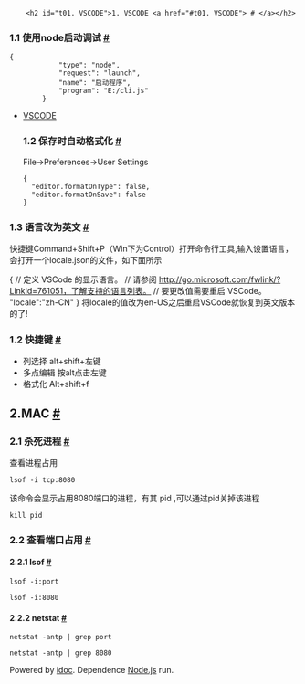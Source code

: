 
        <h2 id="t01. VSCODE">1. VSCODE <a href="#t01. VSCODE"> # </a></h2>
<h3 id="t11.1 &#x4F7F;&#x7528;node&#x542F;&#x52A8;&#x8C03;&#x8BD5;">1.1 &#x4F7F;&#x7528;node&#x542F;&#x52A8;&#x8C03;&#x8BD5; <a href="#t11.1 &#x4F7F;&#x7528;node&#x542F;&#x52A8;&#x8C03;&#x8BD5;"> # </a></h3>
<pre><code>{
            &quot;type&quot;: &quot;node&quot;,
            &quot;request&quot;: &quot;launch&quot;,
            &quot;name&quot;: &quot;&#x542F;&#x52A8;&#x7A0B;&#x5E8F;&quot;,
            &quot;program&quot;: &quot;E:/cli.js&quot;
        }
</code></pre><ul>
<li><a href="https://cnodejs.org/topic/58f376fec749f63d48fe9548">VSCODE</a><h3 id="t21.2 &#x4FDD;&#x5B58;&#x65F6;&#x81EA;&#x52A8;&#x683C;&#x5F0F;&#x5316;">1.2 &#x4FDD;&#x5B58;&#x65F6;&#x81EA;&#x52A8;&#x683C;&#x5F0F;&#x5316; <a href="#t21.2 &#x4FDD;&#x5B58;&#x65F6;&#x81EA;&#x52A8;&#x683C;&#x5F0F;&#x5316;"> # </a></h3>
File-&gt;Preferences-&gt;User Settings<pre><code class="lang-json">{
  &quot;editor.formatOnType&quot;: false,
  &quot;editor.formatOnSave&quot;: false
}
</code></pre>
</li>
</ul>
<h3 id="t31.3 &#x8BED;&#x8A00;&#x6539;&#x4E3A;&#x82F1;&#x6587;">1.3 &#x8BED;&#x8A00;&#x6539;&#x4E3A;&#x82F1;&#x6587; <a href="#t31.3 &#x8BED;&#x8A00;&#x6539;&#x4E3A;&#x82F1;&#x6587;"> # </a></h3>
<p>&#x5FEB;&#x6377;&#x952E;Command+Shift+P&#xFF08;Win&#x4E0B;&#x4E3A;Control&#xFF09;&#x6253;&#x5F00;&#x547D;&#x4EE4;&#x884C;&#x5DE5;&#x5177;,&#x8F93;&#x5165;&#x8BBE;&#x7F6E;&#x8BED;&#x8A00;&#xFF0C;&#x4F1A;&#x6253;&#x5F00;&#x4E00;&#x4E2A;locale.json&#x7684;&#x6587;&#x4EF6;&#xFF0C;&#x5982;&#x4E0B;&#x9762;&#x6240;&#x793A;</p>
<p>{
 // &#x5B9A;&#x4E49; VSCode &#x7684;&#x663E;&#x793A;&#x8BED;&#x8A00;&#x3002;
 // &#x8BF7;&#x53C2;&#x9605; <a href="http://go.microsoft.com/fwlink/?LinkId=761051&#xFF0C;&#x4E86;&#x89E3;&#x652F;&#x6301;&#x7684;&#x8BED;&#x8A00;&#x5217;&#x8868;&#x3002;">http://go.microsoft.com/fwlink/?LinkId=761051&#xFF0C;&#x4E86;&#x89E3;&#x652F;&#x6301;&#x7684;&#x8BED;&#x8A00;&#x5217;&#x8868;&#x3002;</a>
 // &#x8981;&#x66F4;&#x6539;&#x503C;&#x9700;&#x8981;&#x91CD;&#x542F; VSCode&#x3002;
 &quot;locale&quot;:&quot;zh-CN&quot; 
}
&#x5C06;locale&#x7684;&#x503C;&#x6539;&#x4E3A;en-US&#x4E4B;&#x540E;&#x91CD;&#x542F;VSCode&#x5C31;&#x6062;&#x590D;&#x5230;&#x82F1;&#x6587;&#x7248;&#x672C;&#x7684;&#x4E86;!</p>
<h3 id="t41.2 &#x5FEB;&#x6377;&#x952E;">1.2 &#x5FEB;&#x6377;&#x952E; <a href="#t41.2 &#x5FEB;&#x6377;&#x952E;"> # </a></h3>
<ul>
<li>&#x5217;&#x9009;&#x62E9; alt+shift+&#x5DE6;&#x952E;</li>
<li>&#x591A;&#x70B9;&#x7F16;&#x8F91; &#x6309;alt&#x70B9;&#x51FB;&#x5DE6;&#x952E;</li>
<li>&#x683C;&#x5F0F;&#x5316; Alt+shift+f</li>
</ul>
<h2 id="t52.MAC">2.MAC <a href="#t52.MAC"> # </a></h2>
<h3 id="t62.1 &#x6740;&#x6B7B;&#x8FDB;&#x7A0B;">2.1 &#x6740;&#x6B7B;&#x8FDB;&#x7A0B; <a href="#t62.1 &#x6740;&#x6B7B;&#x8FDB;&#x7A0B;"> # </a></h3>
<p>&#x67E5;&#x770B;&#x8FDB;&#x7A0B;&#x5360;&#x7528;</p>
<pre><code class="lang-javascript">lsof -i tcp:8080 
</code></pre>
<p>&#x8BE5;&#x547D;&#x4EE4;&#x4F1A;&#x663E;&#x793A;&#x5360;&#x7528;8080&#x7AEF;&#x53E3;&#x7684;&#x8FDB;&#x7A0B;&#xFF0C;&#x6709;&#x5176; pid ,&#x53EF;&#x4EE5;&#x901A;&#x8FC7;pid&#x5173;&#x6389;&#x8BE5;&#x8FDB;&#x7A0B;</p>
<pre><code class="lang-javascript">kill pid
</code></pre>
<h3 id="t72.2 &#x67E5;&#x770B;&#x7AEF;&#x53E3;&#x5360;&#x7528;">2.2 &#x67E5;&#x770B;&#x7AEF;&#x53E3;&#x5360;&#x7528; <a href="#t72.2 &#x67E5;&#x770B;&#x7AEF;&#x53E3;&#x5360;&#x7528;"> # </a></h3>
<h4 id="t82.2.1 lsof">2.2.1 lsof <a href="#t82.2.1 lsof"> # </a></h4>
<pre><code>lsof -i:port
</code></pre><pre><code>lsof -i:8080
</code></pre><h4 id="t92.2.2 netstat">2.2.2 netstat <a href="#t92.2.2 netstat"> # </a></h4>
<pre><code>netstat -antp | grep port
</code></pre><pre><code>netstat -antp | grep 8080
</code></pre>
        <div class="copyright">Powered by <a href="https://github.com/jaywcjlove/idoc" target="_blank">idoc</a>. Dependence <a href="https://nodejs.org">Node.js</a> run.</div>
    